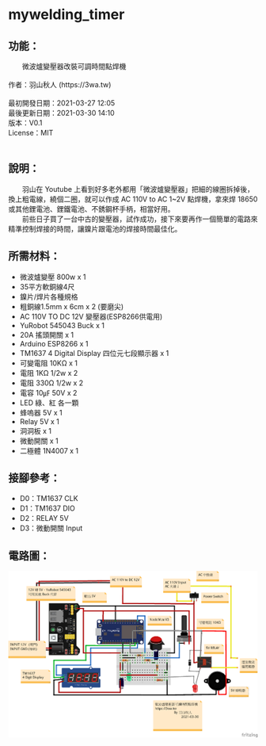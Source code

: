 # mywelding_timer
<h2>功能：</h2>
　　微波爐變壓器改裝可調時間點焊機
<br>
<br>
作者：羽山秋人 (https://3wa.tw)<br>
<br>
最初開發日期：2021-03-27 12:05<br>
最後更新日期：2021-03-30 14:10<br>
版本：V0.1<br>
License：MIT<br>
<br>
<h2>說明：</h2>
　　羽山在 Youtube 上看到好多老外都用「微波爐變壓器」把細的線圈拆掉後，換上粗電線，繞個二圈，就可以作成 AC 110V to AC 1~2V 點焊機，拿來焊 18650 或其他鋰電池、鋰鐵電池、不銹鋼杯手柄，相當好用。<br>
　　前些日子買了一台中古的變壓器，試作成功，接下來要再作一個簡單的電路來精準控制焊接的時間，讓鎳片跟電池的焊接時間最佳化。
<br>
<h2>所需材料：</h2>
<ul>
  <li>微波爐變壓 800w x 1</li>
  <li>35平方軟銅線4尺</li>
  <li>鎳片/焊片各種規格</li>
  <li>粗銅線1.5mm x 6cm x 2 (要磨尖)</li>
  <li>AC 110V TO DC 12V 變壓器(ESP8266供電用)</li>
  <li>YuRobot 545043 Buck x 1</li>
  <li>20A 搖頭開關 x 1</li>  
  <li>Arduino ESP8266 x 1</li>
  <li>TM1637 4 Digital Display 四位元七段顯示器 x 1</li>
  <li>可變電阻 10KΩ x 1</li>
  <li>電阻 1KΩ 1/2w x 2</li>
  <li>電阻 330Ω 1/2w x 2</li>
  <li>電容 10㎌ 50V x 2</li>
  <li>LED 綠、紅 各一顆</li>
  <li>蜂嗚器 5V x 1</li>
  <li>Relay 5V x 1</li>
  <li>洞洞板 x 1</li>
  <li>微動開關 x 1</li>
  <li>二極體 1N4007 x 1</li>
</ul>
<h2>接腳參考：</h2>
<ul>
  <li>D0：TM1637 CLK</li>
  <li>D1：TM1637 DIO</li>
  <li>D2：RELAY 5V</li>
  <li>D3：微動開關 Input</li>
</ul>
<h2>電路圖：</h2>
<center>
  <img src="Circuit_diagram/welding_timer.png">
</center>


